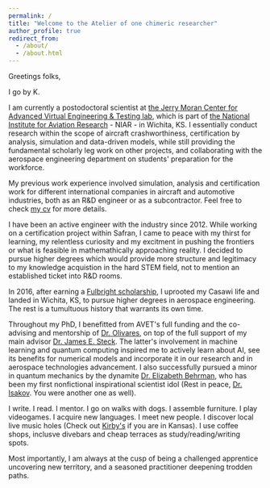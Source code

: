 ```yaml
---
permalink: /
title: "Welcome to the Atelier of one chimeric researcher"
author_profile: true
redirect_from: 
  - /about/
  - /about.html
---
```



Greetings folks,

I go by K.

I am currently a postodoctoral scientist at [the Jerry Moran Center for Advanced Virtual Engineering & Testing lab](https://www.wichita.edu/industry_and_defense/NIAR/Laboratories/avet/avet.php), which is part of [the National Institute for Aviation Research](https://www.wichita.edu/industry_and_defense/NIAR/) - NIAR - in Wichita, KS. I essentially conduct research within the scope of aircraft crashworthiness, certification by analysis, simulation and data-driven models, while still providing the fundamental scholarly leg work on other projects, and collaborating with the aerospace engineering department on students' preparation for the workforce.

My previous work experience involved simulation, analysis and certification work for different international companies in aircraft and automotive industries, both as an R&D engineer or as a subcontractor. Feel free to check [my cv](https://drko-curius.github.io/cv/) for more details.

I have been an active engineer with the industry since 2012. While working on a certification project within Safran, I came to peace with my thirst for learning, my relentless curiosity and my excitment in pushing the frontiers or what is feasible in mathemathically approaching reality. I decided to pursue higher degrees which would provide more structure and legitimacy to my knowledge acquistion in the hard STEM field, not to mention an established ticket into R&D rooms.

In 2016, after earning a [Fulbright scholarship](https://us.fulbrightonline.org/), I uprooted my Casawi life and landed in Wichita, KS, to pursue higher degrees in aerospace engineering. The rest is a tumultuous history that warrants its own time.

Throughout my PhD, I benefitted from AVET's full funding and the co-advising and mentorship of [Dr. Olivares](https://www.researchgate.net/profile/Gerardo-Olivares-6), on top of the full support of my main advisor [Dr. James E. Steck](https://www.researchgate.net/profile/James-Steck). The latter's involvement in machine learning and quantum computing inspired me to actively learn about AI, see its benefits for numerical models and incorporate it in our research and in aerospace technologies advancement. I also successfully pursued a minor in quantum mechanics by the dynamite [Dr. Elizabeth Behrman](https://www.researchgate.net/profile/Elizabeth-Behrman), who has been my first nonfictional inspirational scientist idol (Rest in peace, [Dr. Isakov](https://www.researchgate.net/profile/Victor-Isakov). You were another one as well).

I write. I read. I mentor. I go on walks with dogs. I assemble furniture. I play videogames. I acquire new languages. I meet new people. I discover local live music holes (Check out [Kirby's](https://kirbysbeerstore.com/) if you are in Kansas). I use coffee shops, inclusve divebars and cheap terraces as study/reading/writing spots.

Most importantly, I am always at the cusp of being a challenged apprentice uncovering new territory, and a seasoned practitioner deepening trodden paths.




